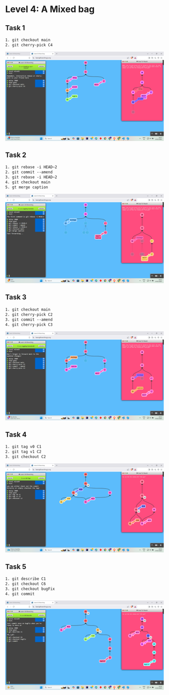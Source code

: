 # Level 4: A Mixed bag

## Task 1
```
1. git checkout main
2. git cherry-pick C4 
```
![alt text](11.png)

## Task 2
```
1. git rebase -i HEAD~2
2. git commit --amend
3. git rebase -i HEAD~2
4. git checkout main
5. gt merge caption
```
![alt text](12.png)

## Task 3
```
1. git checkout main
2. git cherry-pick C2
3. git commit --amend
4. git cherry-pick C3
```
![alt text](13.png)

## Task 4
```
1. git tag v0 C1
2. git tag v1 C2 
3. git checkout C2 
```
![alt text](14.png)

## Task 5
```
1. git describe C1
2. git checkout C6
3. git checkout bugFix
4. git commit
```
![alt text](15.png)